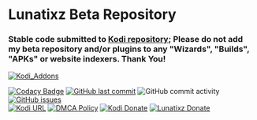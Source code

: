 # Lunatixz Beta Repository 
### Stable code submitted to [Kodi repository](https://kodi.tv/addons/omega/author/lunatixz/); Please do not add my beta repository and/or plugins to any "Wizards", "Builds", "APKs" or website indexers. Thank You!

[![Kodi_Addons](https://opengraph.githubassets.com/7450386dc22ea354bbc4e0f311ec3757e2c520f02cc46deccaba3354e9b50d87/Lunatixz/KODI_Addons)](https://opengraph.githubassets.com/7450386dc22ea354bbc4e0f311ec3757e2c520f02cc46deccaba3354e9b50d87/Lunatixz/KODI_Addons)

[![Codacy Badge](https://img.shields.io/codacy/grade/efcc007bd689449f8cf89569ac6a311b.svg?style=flat-square)](https://www.codacy.com/app/Lunatixz/KODI_Addon/dashboard)
[![GitHub last commit](https://img.shields.io/github/last-commit/Lunatixz/KODI_Addons.svg?style=flat-square)](https://github.com/Lunatixz/KODI_Addons/commits/master)
![GitHub commit activity](https://img.shields.io/github/commit-activity/m/Lunatixz/KODI_Addons.svg?color=red&style=flat-square)
[![GitHub issues](https://img.shields.io/github/issues/Lunatixz/KODI_Addons.svg?style=flat-square)](https://github.com/Lunatixz/KODI_Addons/issues)  
[![Kodi URL](https://img.shields.io/badge/Supports-Kodi%2022-blue.svg?style=flat-square)](https://kodi.tv/download)
[![DMCA Policy](https://img.shields.io/badge/DMCA-Policy-lightgrey.svg?style=flat-square)](https://github.com/Lunatixz/KODI_Addons/raw/master/DMCA.md)
[![Kodi Donate](https://img.shields.io/badge/Donate-Kodi-blue.svg?style=flat-square)](https://kodi.tv/contribute/donate)
[![Lunatixz Donate](https://img.shields.io/badge/Coffee%20for-Lunatixz-blue.svg?style=flat-square)](https://www.buymeacoffee.com/Lunatixz)



